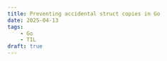```yaml
---
title: Preventing accidental struct copies in Go
date: 2025-04-13
tags:
    - Go
    - TIL
draft: true
---
```

